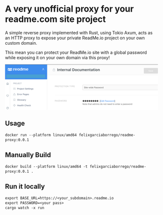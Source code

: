 # A very unofficial proxy for your readme.com site project

A simple reverse proxy implemented with Rust, using Tokio Axum, acts as an HTTP proxy to expose your private ReadMe.io project on your own custom domain.

This mean you can protect your ReadMe.io site with a global password while exposing it on your own domain via this proxy!

![readme.com config](./docs/readme_config.png)

## Usage

```
docker run --platform linux/amd64 felixgarciaborrego/readme-proxy:0.0.1                
```


## Manually Build

```
docker build --platform linux/amd64 -t felixgarciaborrego/readme-proxy:0.0.1 .
```

## Run it locally

```
export BASE_URL=https://<your_subdomain>.readme.io
export PASSWORD=<your pass>
cargo watch -x run   
```
